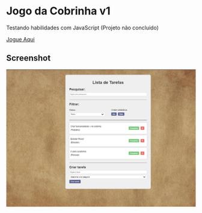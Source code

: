 # Jogo da Cobrinha v1
 Testando habilidades com JavaScript (Projeto não concluido)
 
 <a href="https://lista-de-tarefas-react-rp94.netlify.app">Jogue Aqui</a>

## Screenshot

<img src="https://github.com/RogerioPortela94/Lista-de-tarefas-com-REACT/blob/main/Screenshot/image.png?raw=true">

